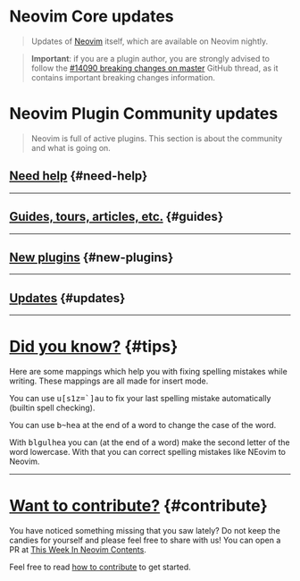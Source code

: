 # Neovim Core updates

> Updates of [Neovim](https://neovim.org) itself, which are available on Neovim nightly.

> **Important**: if you are a plugin author, you are strongly advised to follow the
> [#14090 breaking changes on master](https://github.com/neovim/neovim/issues/14090) GitHub thread, as it contains
> important breaking changes information.

# Neovim Plugin Community updates

> Neovim is full of active plugins. This section is about the community and what is going on.

## [Need help](#need-help) {#need-help}

---

## [Guides, tours, articles, etc.](#guides) {#guides}

---

## [New plugins](#new-plugins) {#new-plugins}

---

## [Updates](#updates) {#updates}

---

# [Did you know?](#tips) {#tips}

Here are some mappings which help you with fixing spelling mistakes while writing.
These mappings are all made for insert mode.

You can use <kbd><c-g>u<Esc>[s1z=`]a<c-g>u</kbd> to fix your last spelling mistake automatically (builtin spell checking).

You can use <kbd><ESC>b~hea</kbd> at the end of a word to change the case of the word.

With <kbd><esc>blgulhea</kbd> you can (at the end of a word) make the second letter of the word lowercase.
With that you can correct spelling mistakes like NEovim to Neovim.

---

# [Want to contribute?](#contribute) {#contribute}

You have noticed something missing that you saw lately? Do not keep the candies for yourself and please feel free to
share with us! You can open a PR at [This Week In Neovim Contents](https://github.com/phaazon/this-week-in-neovim-contents).

Feel free to read [how to contribute](https://github.com/phaazon/this-week-in-neovim-contents#how-to-contribute)
to get started.

[@max397574]: https://github.com/max397574
